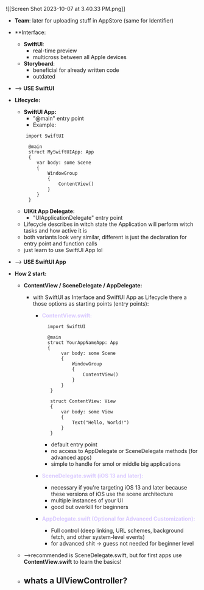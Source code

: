 ![[Screen Shot 2023-10-07 at 3.40.33 PM.png]]

- **Team**: later for uploading stuff in AppStore (same for Identifier)

- **Interface:
	- **SwiftUI**:
		- real-time preview
		- multicross between all Apple devices
	- **Storyboard**:
		- beneficial for already written code
		- outdated
-  --> **USE SwiftUI** 

- **Lifecycle:**
	- **SwiftUI App:**
		- "@main" entry point
		- Example:
	```
		import SwiftUI
		 
		 @main 
		 struct MySwiftUIApp: App 
		 { 
			var body: some Scene 
			{ 
				WindowGroup 
				{ 
					ContentView()
				} 
			} 
		 }
	```
	- **UIKit App Delegate:**
		- "UIApplicationDelegate" entry point
	- Lifecycle describes in witch state the Application will perform witch tasks and how active it is
	- both variants look very similar, different is just the declaration for entry point and function calls
	- just learn to use SwiftUI App lol
- --> **USE SwiftUI App**

- **How 2 start:**
	- **ContentView / SceneDelegate / AppDelegate:**
		- with SwiftUI as Interface and SwiftUI App as Lifecycle there a those options as starting points (entry points):
			- <span style="color: #d9c9ff; font-weight: bold;">ContentView.swift:</span>
			  ```
				import SwiftUI 
				
				@main 
				struct YourAppNameApp: App 
				{ 
					 var body: some Scene 
					 { 
						 WindowGroup 
						 { 
							 ContentView() 
						 } 
					 } 
				 } 
				 
				 struct ContentView: View 
				 { 
					 var body: some View 
					 { 
						 Text("Hello, World!") 
					 } 
				 }
		        ```
				-  default entry point
				- no access to AppDelegate or SceneDelegate methods (for advanced apps)
				- simple to handle for smol or middle big applications

			- <span style="color: #d9c9ff; font-weight: bold;">SceneDelegate.swift (iOS 13 and later):</span>
				- necessary if you're targeting iOS 13 and later because these versions of iOS use the scene architecture
				- multiple instances of your UI
				- good but overkill for beginners
	
			- <span style="color: #d9c9ff; font-weight: bold;">AppDelegate.swift (Optional for Advanced Customization):</span>
				-  Full control (deep linking, URL schemes, background fetch, and other system-level events)
				- for advanced shit -> guess not needed for beginner level
	- -->recommended is SceneDelegate.swift, but for first apps use **ContentView.swift** to learn the basics!

	- **whats a UIViewController?**
		- 





